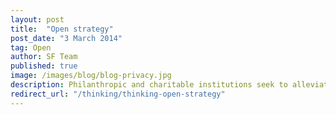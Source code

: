 ```yaml
---
layout: post
title:  "Open strategy"
post_date: "3 March 2014"
tag: Open
author: SF Team
published: true
image: /images/blog/blog-privacy.jpg
description: Philanthropic and charitable institutions seek to alleviate and solve social problems. It is private practice for....
redirect_url: "/thinking/thinking-open-strategy"
---
```

